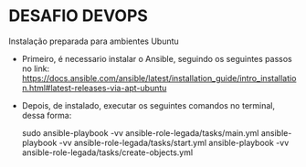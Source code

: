 # DESAFIO DEVOPS

Instalação preparada para ambientes Ubuntu 
 - Primeiro, é necessario instalar o Ansible, seguindo os seguintes passos no link: https://docs.ansible.com/ansible/latest/installation_guide/intro_installation.html#latest-releases-via-apt-ubuntu
 
 - Depois, de instalado, executar os seguintes comandos no terminal, dessa forma: 
 
   sudo ansible-playbook -vv ansible-role-legada/tasks/main.yml
    ansible-playbook -vv ansible-role-legada/tasks/start.yml
    ansible-playbook -vv ansible-role-legada/tasks/create-objects.yml 
